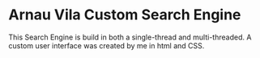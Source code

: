 # Arnau Vila Custom Search Engine

This Search Engine is build in both a single-thread and multi-threaded. A custom user interface was created by me in html and CSS.
